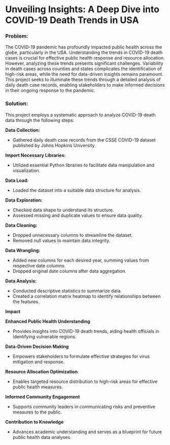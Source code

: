 # Unveiling Insights: A Deep Dive into COVID-19 Death Trends in USA

### **Problem:**

The COVID-19 pandemic has profoundly impacted public health across the globe, particularly in the USA. Understanding the trends in COVID-19 death cases is crucial for effective public health response and resource allocation. However, analyzing these trends presents significant challenges. Variability in death cases across counties and states complicates the identification of high-risk areas, while the need for data-driven insights remains paramount. This project seeks to illuminate these trends through a detailed analysis of daily death case records, enabling stakeholders to make informed decisions in their ongoing response to the pandemic.


### **Solution:**

This project employs a systematic approach to analyze COVID-19 death data through the following steps:

**Data Collection:**

- Gathered daily death case records from the CSSE COVID-19 dataset published by Johns Hopkins University.

**Import Necessary Libraries:**

- Utilized essential Python libraries to facilitate data manipulation and visualization.

**Data Load:**

- Loaded the dataset into a suitable data structure for analysis.

**Data Exploration:**

- Checked data shape to understand its structure.
- Assessed missing and duplicate values to ensure data quality.

**Data Cleaning:**

- Dropped unnecessary columns to streamline the dataset.
- Removed null values to maintain data integrity.

**Data Wrangling:**

- Added new columns for each desired year, summing values from respective date columns.
- Dropped original date columns after data aggregation.

**Data Analysis:**

- Conducted descriptive statistics to summarize data.
- Created a correlation matrix heatmap to identify relationships between the features.


**Impact**

**Enhanced Public Health Understanding**
- Provides insights into COVID-19 death trends, aiding health officials in identifying vulnerable regions.

**Data-Driven Decision Making**
- Empowers stakeholders to formulate effective strategies for virus mitigation and response.
  
**Resource Allocation Optimization**
- Enables targeted resource distribution to high-risk areas for effective public health measures.

**Informed Community Engagement**
- Supports community leaders in communicating risks and preventive measures to the public.

**Contribution to Knowledge**
- Advances academic understanding and serves as a blueprint for future public health data analyses.

